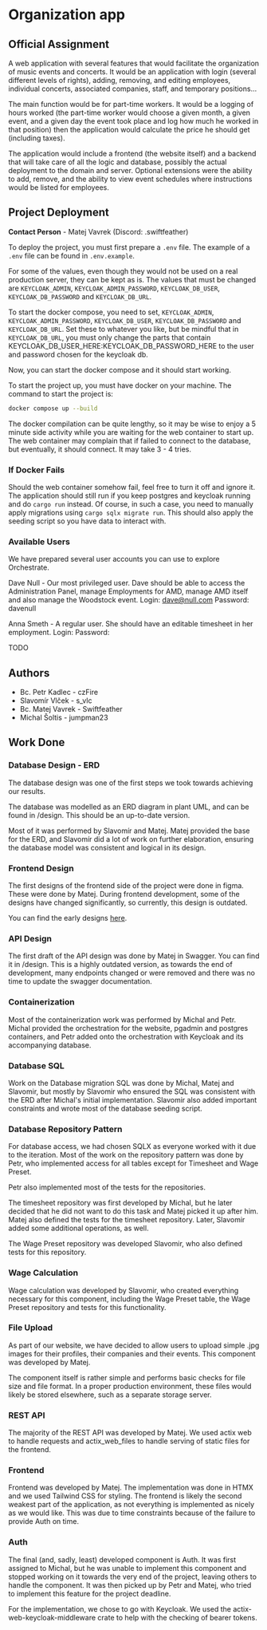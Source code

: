 # Organization app

## Official Assignment

A web application with several features that would facilitate the organization
of music events and concerts. It would be an application with login (several
different levels of rights), adding, removing, and editing employees,
individual concerts, associated companies, staff, and temporary positions...

The main function would be for part-time workers. It would be a logging of hours
worked (the part-time worker would choose a given month, a given event, and a
given day the event took place and log how much he worked in that position) then
the application would calculate the price he should get (including taxes).

The application would include a frontend (the website itself) and a backend that
will take care of all the logic and database, possibly the actual deployment to
the domain and server. Optional extensions were the ability to add, remove, and
the ability to view event schedules where instructions would be listed for
employees.

## Project Deployment
**Contact Person** - Matej Vavrek (Discord: .swiftfeather)

To deploy the project, you must first prepare a ``.env`` file.
The example of a ``.env`` file can be found in ``.env.example``.

For some of the values, even though they would not be used on a real production
server, they can be kept as is.  The values that must be changed are
``KEYCLOAK_ADMIN``, ``KEYCLOAK_ADMIN_PASSWORD``, ``KEYCLOAK_DB_USER``, ``KEYCLOAK_DB_PASSWORD``
and ``KEYCLOAK_DB_URL``.

To start the docker compose, you need to set, ``KEYCLOAK_ADMIN``,
``KEYCLOAK_ADMIN_PASSWORD``, ``KEYCLOAK_DB_USER``, ``KEYCLOAK_DB_PASSWORD`` and
``KEYCLOAK_DB_URL``. Set these to whatever you like, but be mindful that in
``KEYCLOAK_DB_URL``, you must only change the parts that contain
KEYCLOAK_DB_USER_HERE:KEYCLOAK_DB_PASSWORD_HERE to the user and password chosen
for the keycloak db.

Now, you can start the docker compose and it should start working.

To start the project up, you must have docker on your machine.
The command to start the project is:
```sh
docker compose up --build
```

The docker compilation can be quite lengthy, so it may be wise to enjoy a 5 minute side activity while you are waiting for the web container to start up.
The web container may complain that if failed to connect to the database, but eventually, it should connect. It may take 3 - 4 tries.

### If Docker Fails
Should the web container somehow fail, feel free to turn it off and ignore it. The application should still run if you keep postgres and keycloak running and do ``cargo run`` instead.
Of course, in such a case, you need to manually apply migrations using ``cargo sqlx migrate run``. This should also apply the seeding script so you have data to interact with.


### Available Users
We have prepared several user accounts you can use to explore Orchestrate.

Dave Null - Our most privileged user. Dave should be able to access the Administration Panel, manage Employments for AMD, manage AMD itself and also manage the Woodstock event.
Login: dave@null.com 
Password: davenull

Anna Smeth - A regular user. She should have an editable timesheet in her employment.
Login: 
Password:

TODO

## Authors 
* Bc. Petr Kadlec - czFire
* Slavomír Vlček - s_vlc
* Bc. Matej Vavrek - Swiftfeather
* Michal Šoltis - jumpman23

## Work Done
### Database Design - ERD
The database design was one of the first steps we took towards achieving our
results.

The database was modelled as an ERD diagram in plant UML, and can be found in
/design. This should be an up-to-date version.

Most of it was performed by Slavomír and Matej. Matej provided the base for the
ERD, and Slavomír did a lot of work on further elaboration, ensuring the
database model was consistent and logical in its design.

### Frontend Design 
The first designs of the frontend side of the project were
done in figma. These were done by Matej.  During frontend development, some of
the designs have changed significantly, so currently, this design is outdated.

You can find the early designs
[here](https://www.figma.com/file/TdkpVqSw8VvE8rMivkN2xl/Orchestrate---Rust-App?type=design&node-id=74%3A1472&mode=design&t=zWLYTI86JcVkAUde-1).

### API Design
The first draft of the API design was done by Matej in Swagger. You can find it
in /design.  This is a highly outdated version, as towards the end of development,
many endpoints changed or were removed and there was no time to update the swagger documentation.

### Containerization
Most of the containerization work was performed by Michal and Petr. Michal
provided the orchestration for the website, pgadmin and postgres containers, and
Petr added onto the orchestration with Keycloak and its accompanying database.

### Database SQL
Work on the Database migration SQL was done by Michal, Matej and Slavomir, but mostly by
Slavomir who ensured the SQL was consistent with the ERD after Michal's initial implementation.
Slavomir also added important constraints and wrote most of the database seeding script.

### Database Repository Pattern
For database access, we had chosen SQLX as everyone worked with it due to the
iteration. Most of the work on the repository pattern was done by Petr, who
implemented access for all tables except for Timesheet and Wage Preset.

Petr also implemented most of the tests for the repositories.

The timesheet repository was first developed by Michal, but he later decided that
he did not want to do this task and Matej picked it up after him. Matej also defined 
the tests for the timesheet repository. Later, Slavomir added some additional operations, as well.

The Wage Preset repository was developed Slavomir, who also defined tests for this repository.

### Wage Calculation
Wage calculation was developed by Slavomir, who created everything necessary for
this component, including the Wage Preset table, the Wage Preset repository and
tests for this functionality.

### File Upload
As part of our website, we have decided to allow users to upload simple .jpg
images for their profiles, their companies and their events.  This component was
developed by Matej.

The component itself is rather simple and performs basic checks for file size
and file format. In a proper production environment, these files would likely be
stored elsewhere, such as a separate storage server.

### REST API
The majority of the REST API was developed by Matej. We used actix web to handle
requests and actix_web_files to handle serving of static files for the frontend.

### Frontend
Frontend was developed by Matej. The implementation was done in HTMX and we used
Tailwind CSS for styling.  The frontend is likely the second weakest part of the
application, as not everything is implemented as nicely as we would like. This
was due to time constraints because of the failure to provide Auth on time.

### Auth
The final (and, sadly, least) developed component is Auth. It was first assigned to Michal, but he
was unable to implement this component and stopped working on it towards the very end of the project, 
leaving others to handle the component. 
It was then picked up by Petr and Matej, who tried to implement this feature for the project deadline.

For the implementation, we chose to go with Keycloak. We used the actix-web-keycloak-middleware
crate to help with the checking of bearer tokens.
